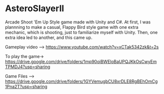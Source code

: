 # AsteroSlayerII
Arcade Shoot 'Em Up Style game made with Unity and C#. At first, I was plannning to make a casual, Flappy Bird style game with one extra mechanic, which is shooting, just to familiarize myself with Unity. Then, one extra idea led to another, and this came up. 

Gameplay video --> https://www.youtube.com/watch?v=xCTak5342zk&t=2s

To play the game-> https://drive.google.com/drive/folders/1mp90oiBWEloBaUPQJKkOsCwyEmTPMDJ4?usp=sharing

Game Files     --> https://drive.google.com/drive/folders/1GYVemugbCU8xrDLE8RgBEhOmCg1Pna2T?usp=sharing
